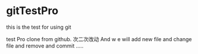 # gitTestPro
this is the test for using git

test Pro clone from github.
次二次改动
And w e will add new file and change file and remove and commit .....
